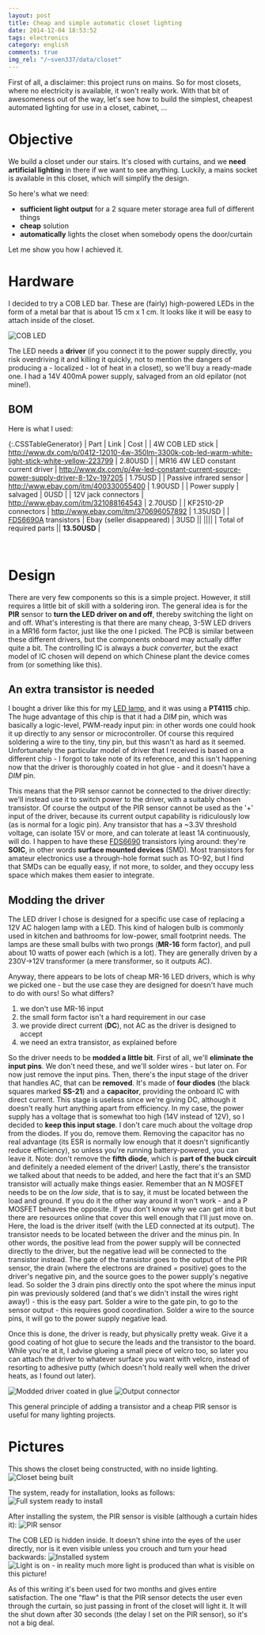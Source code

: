 ```yaml
---
layout: post
title: Cheap and simple automatic closet lighting
date: 2014-12-04 18:53:52
tags: electronics
category: english
comments: true
img_rel: "/~sven337/data/closet"
---
```


First of all, a disclaimer: this project runs on mains. So for most closets, where no electricity is available, it won't really work. With that bit of awesomeness out of the way, let's see how to build the simplest, cheapest automated lighting for use in a closet, cabinet, ...

# Objective

We build a closet under our stairs. It's closed with curtains, and we **need artificial lighting** in there if we want to see anything. Luckily, a mains socket is available in this closet, which will simplify the design.

So here's what we need:

- **sufficient light output** for a 2 square meter storage area full of different things
- **cheap** solution
- **automatically** lights the closet when somebody opens the door/curtain

Let me show you how I achieved it.

# Hardware

I decided to try a COB LED bar. These are (fairly) high-powered LEDs in the form of a metal bar that is about 15 cm x 1 cm. It looks like it will be easy to attach inside of the closet.

![COB LED](sku_223799_1.jpg)

The LED needs a **driver** (if you connect it to the power supply directly, you risk overdriving it and killing it quickly, not to mention the dangers of producing a - localized - lot of heat in a closet), so we'll buy a ready-made one.
I had a 14V 400mA power supply, salvaged from an old epilator (not mine!).

## BOM

Here is what I used:

{:.CSSTableGenerator}
| Part | Link | Cost |
| 4W COB LED stick | <http://www.dx.com/p/0412-12010-4w-350lm-3300k-cob-led-warm-white-light-stick-white-yellow-223799> | 2.80USD |
| MR16 4W LED constant current driver | <http://www.dx.com/p/4w-led-constant-current-source-power-supply-driver-8-12v-197205> | 1.75USD | 
| Passive infrared sensor | <http://www.ebay.com/itm/400330055400> | 1.90USD |
| Power supply | salvaged | 0USD |
| 12V jack connectors | <http://www.ebay.com/itm/321088164543> | 2.70USD |
| KF2510-2P connectors | <http://www.ebay.com/itm/370696057892> | 1.35USD |
| [FDS6690A](https://www.fairchildsemi.com/datasheets/FD/FDS6690A.pdf) transistors | Ebay (seller disappeared) | 3USD ||
||||
| Total of required parts || **13.50USD** |

&nbsp;

# Design

There are very few components so this is a simple project. However, it still requires a little bit of skill with a soldering iron.
The general idea is for the **PIR** sensor to **turn the LED driver on and off**, thereby switching the light on and off. What's interesting is that there are many cheap, 3-5W LED drivers in a MR16 form factor, just like the one I picked. The PCB is similar between these different drivers, but the components onboard may actually differ quite a bit. The controlling IC is always a *buck converter*, but the exact model of IC chosen will depend on which Chinese plant the device comes from (or something like this).

## An extra transistor is needed

I bought a driver like this for my [LED lamp](/~sven337/english/2014/05/08/Transforming-halogen-lamp-into-LED-lamp.html), and it was using a **PT4115** chip. The huge advantage of this chip is that it had a *DIM* pin, which was basically a logic-level, PWM-ready input pin: in other words one could hook it up directly to any sensor or microcontroller. Of course this required soldering a wire to the tiny, tiny pin, but this wasn't as hard as it seemed.
Unfortunately the particular model of driver that I received is based on a different chip - I forgot to take note of its reference, and this isn't happening now that the driver is thoroughly coated in hot glue - and it doesn't have a *DIM* pin.

This means that the PIR sensor cannot be connected to the driver directly: we'll instead use it to switch power to the driver, with a suitably chosen transistor. Of course the output of the PIR sensor cannot be used as the '+' input of the driver, because its current output capability is ridiculously low (as is normal for a logic pin).
Any transistor that has a ~3.3V threshold voltage, can isolate 15V or more, and can tolerate at least 1A continuously, will do. I happen to have these [FDS6690](https://www.fairchildsemi.com/datasheets/FD/FDS6690A.pdf) transistors lying around: they're **SOIC**, in other words **surface mounted devices** (SMD). Most transistors for amateur electronics use a through-hole format such as TO-92, but I find that SMDs can be equally easy, if not more, to solder, and they occupy less space which makes them easier to integrate.

## Modding the driver

The LED driver I chose is designed for a specific use case of replacing a 12V AC halogen lamp with a LED. This kind of halogen bulb is commonly used in kitchen and bathrooms for low-power, small footprint needs. The lamps are these small bulbs with two prongs (**MR-16** form factor), and pull about 10 watts of power each (which is a lot). They are generally driven by a 230V->12V transformer (a mere transformer, so it outputs AC).

Anyway, there appears to be lots of cheap MR-16 LED drivers, which is why we picked one - but the use case they are designed for doesn't have much to do with ours! So what differs?

1. we don't use MR-16 input
1. the small form factor isn't a hard requirement in our case
2. we provide direct current (**DC**), not AC as the driver is designed to accept
3. we need an extra transistor, as explained before

So the driver needs to be **modded a little bit**. 
First of all, we'll **eliminate the input pins**. We don't need these, and we'll solder wires - but later on. For now just remove the input pins.
Then, there's the input stage of the driver that handles AC, that can be **removed**. It's made of **four diodes** (the black squares marked **SS-21**) and a **capacitor**, providing the onboard IC with direct current. This stage is useless since we're giving DC, although it doesn't really hurt anything apart from efficiency. In my case, the power supply has a voltage that is somewhat too high (14V instead of 12V), so I decided to **keep this input stage**. I don't care much about the voltage drop from the diodes. If you do, remove them. Removing the capacitor has no real advantage (its ESR is normally low enough that it doesn't significantly reduce efficiency), so unless you're running battery-powered, you can leave it. Note: don't remove the **fifth diode**, which is **part of the buck circuit** and definitely a needed element of the driver!
Lastly, there's the transistor we talked about that needs to be added, and here the fact that it's an SMD transistor will actually make things easier. Remember that an N MOSFET needs to be on the *low side*, that is to say, it must be located between the load and ground. If you do it the other way around it won't work - and a P MOSFET behaves the opposite. If you don't know why we can get into it but there are resources online that cover this well enough that I'll just move on.
Here, the load is the driver itself (with the LED connected at its output). The transistor needs to be located between the driver and the minus pin. In other words, the positive lead from the power supply will be connected directly to the driver, but the negative lead will be connected to the transistor instead.
The gate of the transistor goes to the output of the PIR sensor, the drain (where the electrons are drained = positive)  goes to the driver's negative pin, and the source goes to the power supply's negative lead. So solder the 3 drain pins directly onto the spot where the minus input pin was previously soldered (and that's we didn't install the wires right away!) - this is the easy part. Solder a wire to the gate pin, to go to the sensor output - this requires good coordination. Solder a wire to the source pins, it will go to the power supply negative lead.

Once this is done, the driver is ready, but physically pretty weak. Give it a good coating of hot glue to secure the leads and the transistor to the board. While you're at it, I advise glueing a small piece of velcro too, so later you can attach the driver to whatever surface you want with velcro, instead of resorting to adhesive putty (which doesn't hold really well when the driver heats, as I found out later).

![Modded driver coated in glue](modded_driver.jpg)
![Output connector](driver_output.jpg)

This general principle of adding a transistor and a cheap PIR sensor is useful for many lighting projects.

# Pictures

This shows the closet being constructed, with no inside lighting.
![Closet being built](exterior_WIP.jpg)

The system, ready for installation, looks as follows:
![Full system ready to install](full_system.jpg)

After installing the system, the PIR sensor is visible (although a curtain hides it):
![PIR sensor](PIR_front.jpg)

The COB LED is hidden inside. It doesn't shine into the eyes of the user directly, nor is it even visible unless you crouch and turn your head backwards:
![Installed system](installed_inside.jpg)
![Light is on - in reality much more light is produced than what is visible on this picture!](lit.jpg)

As of this writing it's been used for two months and gives entire satisfaction. The one "flaw" is that the PIR sensor detects the user even through the curtain, so just passing in front of the closet will light it. It will the shut down after 30 seconds (the delay I set on the PIR sensor), so it's not a big deal.

<script>
    $(document).ready(function() {
        $("a[href$='.jpg'],a[href$='.jpeg'],a[href$='.png'],a[href$='.gif']").attr('rel', 'gallery').fancybox();
    });
</script> 

